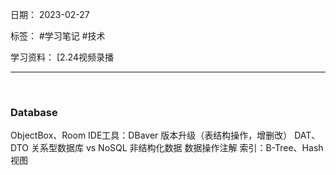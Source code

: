 日期： 2023-02-27

标签： #学习笔记 #技术

学习资料： 
[2.24视频录播

---
<br>

### Database
ObjectBox、Room
IDE工具：DBaver
版本升级（表结构操作，增删改）
DAT、DTO
关系型数据库 vs NoSQL 非结构化数据
数据操作注解
索引：B-Tree、Hash
视图